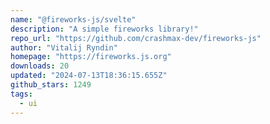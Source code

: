 ```yaml
---
name: "@fireworks-js/svelte"
description: "A simple fireworks library!"
repo_url: "https://github.com/crashmax-dev/fireworks-js"
author: "Vitalij Ryndin"
homepage: "https://fireworks.js.org"
downloads: 20
updated: "2024-07-13T18:36:15.655Z"
github_stars: 1249
tags: 
  - ui
---
```

